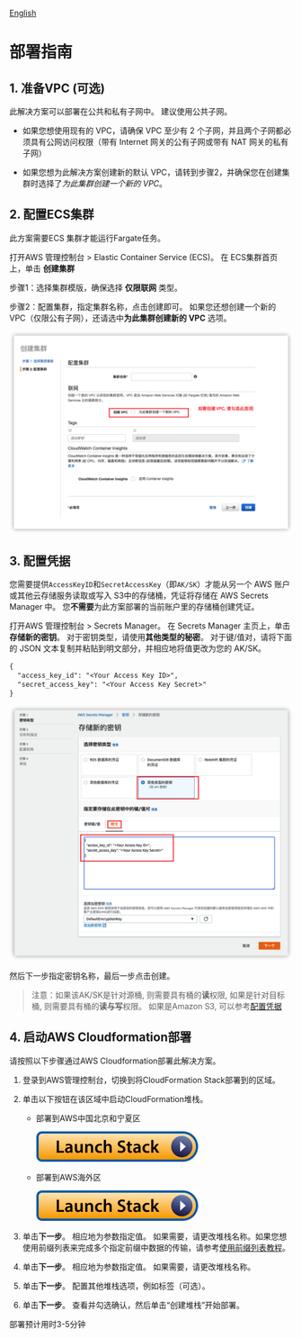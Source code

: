 
[English](./DEPLOYMENT_EN.md)

# 部署指南

## 1. 准备VPC (可选)

此解决方案可以部署在公共和私有子网中。 建议使用公共子网。

- 如果您想使用现有的 VPC，请确保 VPC 至少有 2 个子网，并且两个子网都必须具有公网访问权限（带有 Internet 网关的公有子网或带有 NAT 网关的私有子网）

- 如果您想为此解决方案创建新的默认 VPC，请转到步骤2，并确保您在创建集群时选择了*为此集群创建一个新的 VPC*。


## 2. 配置ECS集群

此方案需要ECS 集群才能运行Fargate任务。

打开AWS 管理控制台 > Elastic Container Service (ECS)。 在 ECS集群首页上，单击 **创建集群**

步骤1：选择集群模版，确保选择 **仅限联网** 类型。

步骤2：配置集群，指定集群名称，点击创建即可。 如果您还想创建一个新的 VPC（仅限公有子网），还请选中**为此集群创建新的 VPC** 选项。

![创建集群](cluster_cn.png)



## 3. 配置凭据

您需要提供`AccessKeyID`和`SecretAccessKey`（即`AK/SK`）才能从另一个 AWS 账户或其他云存储服务读取或写入 S3中的存储桶，凭证将存储在 AWS Secrets Manager 中。 您**不需要**为此方案部署的当前账户里的存储桶创建凭证。

打开AWS 管理控制台 > Secrets Manager。 在 Secrets Manager 主页上，单击 **存储新的密钥**。 对于密钥类型，请使用**其他类型的秘密**。 对于键/值对，请将下面的 JSON 文本复制并粘贴到明文部分，并相应地将值更改为您的 AK/SK。

```
{
  "access_key_id": "<Your Access Key ID>",
  "secret_access_key": "<Your Access Key Secret>"
}
```

![密钥](secret_cn.png)

然后下一步指定密钥名称，最后一步点击创建。


> 注意：如果该AK/SK是针对源桶, 则需要具有桶的**读**权限, 如果是针对目标桶, 则需要具有桶的**读与写**权限。 如果是Amazon S3, 可以参考[配置凭据](./IAM_POLICY.md)


## 4. 启动AWS Cloudformation部署

请按照以下步骤通过AWS Cloudformation部署此解决方案。

1. 登录到AWS管理控制台，切换到将CloudFormation Stack部署到的区域。

1. 单击以下按钮在该区域中启动CloudFormation堆栈。

    - 部署到AWS中国北京和宁夏区

      [![Launch Stack](launch-stack.svg)](https://console.amazonaws.cn/cloudformation/home#/stacks/create/template?stackName=DTHS3Stack&templateURL=https://aws-gcr-solutions.s3.cn-north-1.amazonaws.com.cn/data-transfer-hub-s3/latest/DataTransferS3Stack-ec2.template)

    - 部署到AWS海外区

      [![Launch Stack](launch-stack.svg)](https://console.aws.amazon.com/cloudformation/home#/stacks/create/template?stackName=DTHS3Stack&templateURL=https://aws-gcr-solutions.s3.amazonaws.com/data-transfer-hub-s3/latest/DataTransferS3Stack-ec2.template)

    
1. 单击**下一步**。 相应地为参数指定值。 如果需要，请更改堆栈名称。如果您想使用前缀列表来完成多个指定前缀中数据的传输，请参考[使用前缀列表教程](./USING_PREFIX_LIST_CN.md)。

1. 单击**下一步**。 相应地为参数指定值。 如果需要，请更改堆栈名称。

1. 单击**下一步**。 配置其他堆栈选项，例如标签（可选）。

1. 单击**下一步**。 查看并勾选确认，然后单击“创建堆栈”开始部署。

部署预计用时3-5分钟